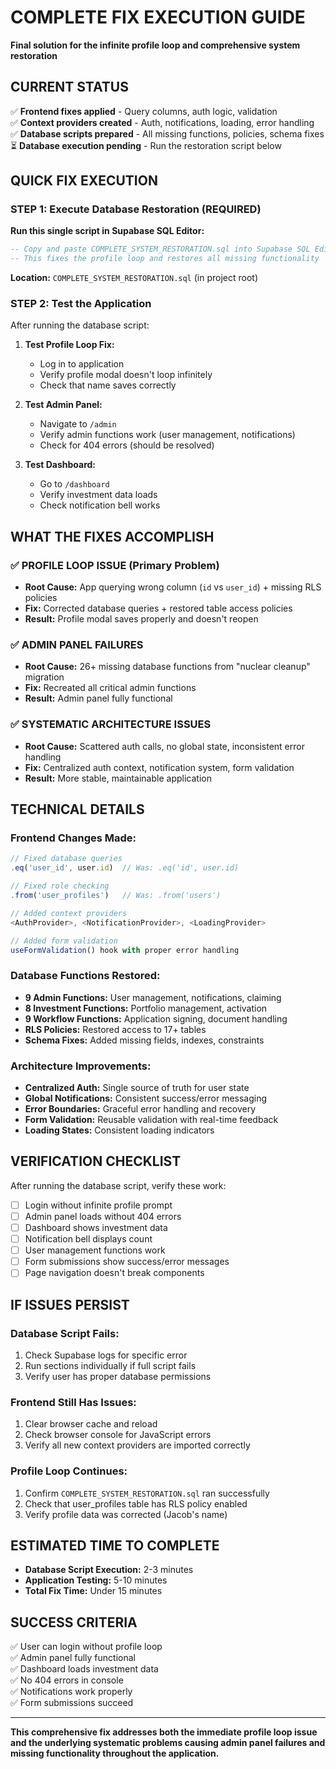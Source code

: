 # COMPLETE FIX EXECUTION GUIDE
**Final solution for the infinite profile loop and comprehensive system restoration**

## CURRENT STATUS
✅ **Frontend fixes applied** - Query columns, auth logic, validation  
✅ **Context providers created** - Auth, notifications, loading, error handling  
✅ **Database scripts prepared** - All missing functions, policies, schema fixes  
⏳ **Database execution pending** - Run the restoration script below  

## QUICK FIX EXECUTION

### STEP 1: Execute Database Restoration (REQUIRED)
**Run this single script in Supabase SQL Editor:**

```sql
-- Copy and paste COMPLETE_SYSTEM_RESTORATION.sql into Supabase SQL Editor
-- This fixes the profile loop and restores all missing functionality
```

**Location:** `COMPLETE_SYSTEM_RESTORATION.sql` (in project root)

### STEP 2: Test the Application
After running the database script:

1. **Test Profile Loop Fix:**
   - Log in to application  
   - Verify profile modal doesn't loop infinitely
   - Check that name saves correctly

2. **Test Admin Panel:**
   - Navigate to `/admin`
   - Verify admin functions work (user management, notifications)
   - Check for 404 errors (should be resolved)

3. **Test Dashboard:**
   - Go to `/dashboard`
   - Verify investment data loads
   - Check notification bell works

## WHAT THE FIXES ACCOMPLISH

### ✅ PROFILE LOOP ISSUE (Primary Problem)
- **Root Cause:** App querying wrong column (`id` vs `user_id`) + missing RLS policies
- **Fix:** Corrected database queries + restored table access policies
- **Result:** Profile modal saves properly and doesn't reopen

### ✅ ADMIN PANEL FAILURES  
- **Root Cause:** 26+ missing database functions from "nuclear cleanup" migration
- **Fix:** Recreated all critical admin functions
- **Result:** Admin panel fully functional

### ✅ SYSTEMATIC ARCHITECTURE ISSUES
- **Root Cause:** Scattered auth calls, no global state, inconsistent error handling
- **Fix:** Centralized auth context, notification system, form validation
- **Result:** More stable, maintainable application

## TECHNICAL DETAILS

### Frontend Changes Made:
```typescript
// Fixed database queries
.eq('user_id', user.id)  // Was: .eq('id', user.id)

// Fixed role checking
.from('user_profiles')   // Was: .from('users')

// Added context providers
<AuthProvider>, <NotificationProvider>, <LoadingProvider>

// Added form validation
useFormValidation() hook with proper error handling
```

### Database Functions Restored:
- **9 Admin Functions:** User management, notifications, claiming
- **8 Investment Functions:** Portfolio management, activation  
- **9 Workflow Functions:** Application signing, document handling
- **RLS Policies:** Restored access to 17+ tables
- **Schema Fixes:** Added missing fields, indexes, constraints

### Architecture Improvements:
- **Centralized Auth:** Single source of truth for user state
- **Global Notifications:** Consistent success/error messaging  
- **Error Boundaries:** Graceful error handling and recovery
- **Form Validation:** Reusable validation with real-time feedback
- **Loading States:** Consistent loading indicators

## VERIFICATION CHECKLIST

After running the database script, verify these work:

- [ ] Login without infinite profile prompt
- [ ] Admin panel loads without 404 errors  
- [ ] Dashboard shows investment data
- [ ] Notification bell displays count
- [ ] User management functions work
- [ ] Form submissions show success/error messages
- [ ] Page navigation doesn't break components

## IF ISSUES PERSIST

### Database Script Fails:
1. Check Supabase logs for specific error
2. Run sections individually if full script fails
3. Verify user has proper database permissions

### Frontend Still Has Issues:
1. Clear browser cache and reload
2. Check browser console for JavaScript errors
3. Verify all new context providers are imported correctly

### Profile Loop Continues:
1. Confirm `COMPLETE_SYSTEM_RESTORATION.sql` ran successfully
2. Check that user_profiles table has RLS policy enabled
3. Verify profile data was corrected (Jacob's name)

## ESTIMATED TIME TO COMPLETE
- **Database Script Execution:** 2-3 minutes
- **Application Testing:** 5-10 minutes  
- **Total Fix Time:** Under 15 minutes

## SUCCESS CRITERIA
✅ User can login without profile loop  
✅ Admin panel fully functional  
✅ Dashboard loads investment data  
✅ No 404 errors in console  
✅ Notifications work properly  
✅ Form submissions succeed

---

**This comprehensive fix addresses both the immediate profile loop issue and the underlying systematic problems causing admin panel failures and missing functionality throughout the application.**

